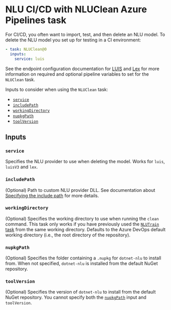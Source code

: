 # NLU CI/CD with NLUClean Azure Pipelines task

For CI/CD, you often want to import, test, and then delete an NLU model. To delete the NLU model you set up for testing in a CI environment:
```yaml
- task: NLUClean@0
  inputs:
    service: luis
```

See the endpoint configuration documentation for [LUIS](LuisEndpointConfiguration.md) and [Lex](LexEndpointConfiguration.md) for more information on required and optional pipeline variables to set for the `NLUClean` task.

Inputs to consider when using the `NLUClean` task:
- [`service`](#service)
- [`includePath`](#includepath)
- [`workingDirectory`](#workingdirectory)
- [`nupkgPath`](#nupkgpath)
- [`toolVersion`](#toolversion)

## Inputs

### `service`

Specifies the NLU provider to use when deleting the model. Works for `luis`, `luisV3` and `lex`.

### `includePath`
(Optional) Path to custom NLU provider DLL. See documentation about [Specifying the include path](https://github.com/microsoft/NLU.DevOps/blob/master/docs/CliExtensions.md#specifying-the-include-path) for more details.

### `workingDirectory`

(Optional) Specifies the working directory to use when running the `clean` command. This task only works if you have previously used the [`NLUTrain` task](NLUTrainTask.md) from the same working directory. Defaults to the Azure DevOps default working directory (i.e., the root directory of the repository).

### `nupkgPath`

(Optional) Specifies the folder containing a `.nupkg` for `dotnet-nlu` to install from. When not specified, `dotnet-nlu` is installed from the default NuGet repository.

### `toolVersion`

(Optional) Specifies the version of `dotnet-nlu` to install from the default NuGet repository. You cannot specify both the [`nupkgPath`](#nupkgpath) input and `toolVersion`.
